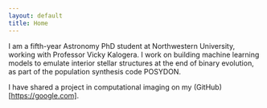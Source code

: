 ```yaml
---
layout: default
title: Home
---
```


I am a fifth-year Astronomy PhD student at Northwestern University, working with Professor Vicky Kalogera. I work on building machine learning models to emulate interior stellar structures at the end of binary evolution, as part of the population synthesis code POSYDON. 

I have shared a project in computational imaging on my (GitHub)[https://google.com]. 
